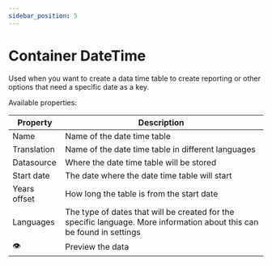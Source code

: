 ```yaml
---
sidebar_position: 5
---
```


# Container DateTime

Used when you want to create a data time table to create reporting or other options that need a specific date as a key.

Available properties:

| Property     | Description                                                                                                            |
| ------------ | ---------------------------------------------------------------------------------------------------------------------- |
| Name         | Name of the date time table                                                                                            |
| Translation  | Name of the date time table in different languages                                                                     |
| Datasource   | Where the date time table will be stored                                                                               |
| Start date   | The date where the date time table will start                                                                          |
| Years offset | How long the table is from the start date                                                                              |
| Languages    | The type of dates that will be created for the specific language. More information about this can be found in settings |
| 👁            | Preview the data                                                                                                       |
